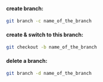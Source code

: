 <!-- github command -->
#### create branch:
```bash
git branch -c name_of_the_branch
```
#### create & switch to this branch:
```bash
git checkout -b name_of_the_branch
```
#### delete a branch:
```bash
git branch -d name_of_the_branch
```

<!-- close github command -->